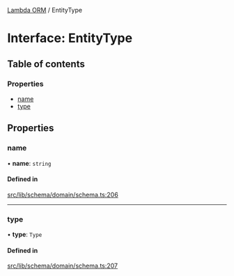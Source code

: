 [Lambda ORM](../README.md) / EntityType

# Interface: EntityType

## Table of contents

### Properties

- [name](EntityType.md#name)
- [type](EntityType.md#type)

## Properties

### name

• **name**: `string`

#### Defined in

[src/lib/schema/domain/schema.ts:206](https://github.com/lambda-orm/lambdaorm-base/blob/5c54d87/src/lib/schema/domain/schema.ts#L206)

___

### type

• **type**: `Type`

#### Defined in

[src/lib/schema/domain/schema.ts:207](https://github.com/lambda-orm/lambdaorm-base/blob/5c54d87/src/lib/schema/domain/schema.ts#L207)
